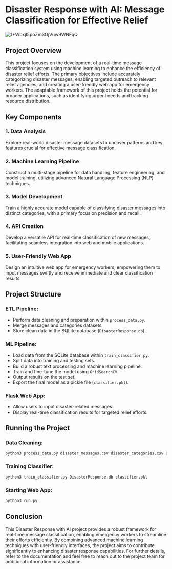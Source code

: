 # Disaster Response with AI: Message Classification for Effective Relief
![1*WbxjI5poZm3OjVuw9WNFqQ](https://github.com/AlJawharhALOtaibi/Disaster-Response/assets/87391133/e4c2e6f7-a4ae-4a01-8a52-a6ed6005677a)

## Project Overview

This project focuses on the development of a real-time message classification system using machine learning to enhance the efficiency of disaster relief efforts. The primary objectives include accurately categorizing disaster messages, enabling targeted outreach to relevant relief agencies, and creating a user-friendly web app for emergency workers. The adaptable framework of this project holds the potential for broader applications, such as identifying urgent needs and tracking resource distribution.

## Key Components

### 1. Data Analysis

Explore real-world disaster message datasets to uncover patterns and key features crucial for effective message classification.

### 2. Machine Learning Pipeline

Construct a multi-stage pipeline for data handling, feature engineering, and model training, utilizing advanced Natural Language Processing (NLP) techniques.

### 3. Model Development

Train a highly accurate model capable of classifying disaster messages into distinct categories, with a primary focus on precision and recall.

### 4. API Creation

Develop a versatile API for real-time classification of new messages, facilitating seamless integration into web and mobile applications.

### 5. User-Friendly Web App

Design an intuitive web app for emergency workers, empowering them to input messages swiftly and receive immediate and clear classification results.

## Project Structure

### ETL Pipeline:

- Perform data cleaning and preparation within `process_data.py`.
- Merge messages and categories datasets.
- Store clean data in the SQLite database (`DisasterResponse.db`).

### ML Pipeline:

- Load data from the SQLite database within `train_classifier.py`.
- Split data into training and testing sets.
- Build a robust text processing and machine learning pipeline.
- Train and fine-tune the model using `GridSearchCV`.
- Output results on the test set.
- Export the final model as a pickle file (`classifier.pkl`).

### Flask Web App:

- Allow users to input disaster-related messages.
- Display real-time classification results for targeted relief efforts.

## Running the Project

### Data Cleaning:

```bash
python3 process_data.py disaster_messages.csv disaster_categories.csv DisasterResponse.db
```

### Training Classifier:

```bash
python3 train_classifier.py DisasterResponse.db classifier.pkl
```

### Starting Web App:

```bash
python3 run.py
```

## Conclusion

This Disaster Response with AI project provides a robust framework for real-time message classification, enabling emergency workers to streamline their efforts efficiently. By combining advanced machine learning techniques with user-friendly interfaces, the project aims to contribute significantly to enhancing disaster response capabilities. For further details, refer to the documentation and feel free to reach out to the project team for additional information or assistance.
